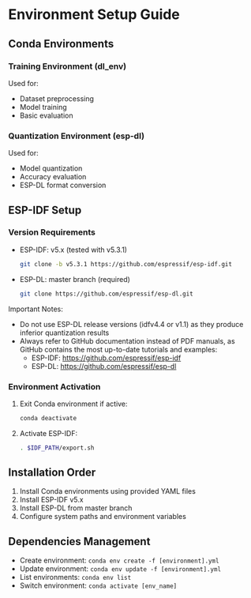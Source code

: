 # Environment Setup Guide

## Conda Environments

### Training Environment (dl_env)
Used for:
- Dataset preprocessing
- Model training
- Basic evaluation

### Quantization Environment (esp-dl)
Used for:
- Model quantization
- Accuracy evaluation
- ESP-DL format conversion

## ESP-IDF Setup

### Version Requirements
- ESP-IDF: v5.x (tested with v5.3.1)
  ```bash
  git clone -b v5.3.1 https://github.com/espressif/esp-idf.git
  ```

- ESP-DL: master branch (required)
  ```bash
  git clone https://github.com/espressif/esp-dl.git
  ```

Important Notes:
- Do not use ESP-DL release versions (idfv4.4 or v1.1) as they produce inferior quantization results
- Always refer to GitHub documentation instead of PDF manuals, as GitHub contains the most up-to-date tutorials and examples:
  - ESP-IDF: https://github.com/espressif/esp-idf
  - ESP-DL: https://github.com/espressif/esp-dl

### Environment Activation

1. Exit Conda environment if active:
   ```bash
   conda deactivate
   ```

2. Activate ESP-IDF:
   ```bash
   . $IDF_PATH/export.sh
   ```

## Installation Order

1. Install Conda environments using provided YAML files
2. Install ESP-IDF v5.x
3. Install ESP-DL from master branch
4. Configure system paths and environment variables

## Dependencies Management

- Create environment: `conda env create -f [environment].yml`
- Update environment: `conda env update -f [environment].yml`
- List environments: `conda env list`
- Switch environment: `conda activate [env_name]`